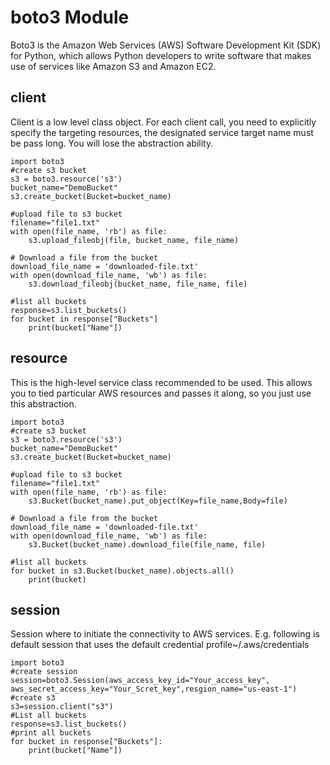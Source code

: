# boto3 Module
Boto3 is the Amazon Web Services (AWS) Software Development Kit (SDK) for Python, which allows Python developers to write software that makes use of services like Amazon S3 and Amazon EC2.

## client

Client is a low level class object. For each client call, you need to explicitly specify the targeting resources, the designated service target name must be pass long. You will lose the abstraction ability.
```
import boto3
#create s3 bucket
s3 = boto3.resource('s3')
bucket_name="DemoBucket"
s3.create_bucket(Bucket=bucket_name)

#upload file to s3 bucket
filename="file1.txt"
with open(file_name, 'rb') as file:  
    s3.upload_fileobj(file, bucket_name, file_name)  
  
# Download a file from the bucket  
download_file_name = 'downloaded-file.txt'  
with open(download_file_name, 'wb') as file:  
    s3.download_fileobj(bucket_name, file_name, file)  

#list all buckets
response=s3.list_buckets()
for bucket in response["Buckets"]
    print(bucket["Name"])
```


## resource

This is the high-level service class recommended to be used. This allows you to tied particular AWS resources and passes it along, so you just use this abstraction.

```
import boto3
#create s3 bucket
s3 = boto3.resource('s3')
bucket_name="DemoBucket"
s3.create_bucket(Bucket=bucket_name)

#upload file to s3 bucket
filename="file1.txt"
with open(file_name, 'rb') as file:  
    s3.Bucket(bucket_name).put_object(Key=file_name,Body=file)  
  
# Download a file from the bucket  
download_file_name = 'downloaded-file.txt'  
with open(download_file_name, 'wb') as file:  
    s3.Bucket(bucket_name).download_file(file_name, file)  

#list all buckets
for bucket in s3.Bucket(bucket_name).objects.all()
    print(bucket)
```


## session

Session where to initiate the connectivity to AWS services. E.g. following is default session that uses the default credential profile~/.aws/credentials

```
import boto3
#create session
session=boto3.Session(aws_access_key_id="Your_access_key",
aws_secret_access_key="Your_Scret_key",resgion_name="us-east-1")
#create s3
s3=session.client("s3")
#List all buckets
response=s3.list_buckets()
#print all buckets
for bucket in response["Buckets"]:
    print(bucket["Name"])
```
